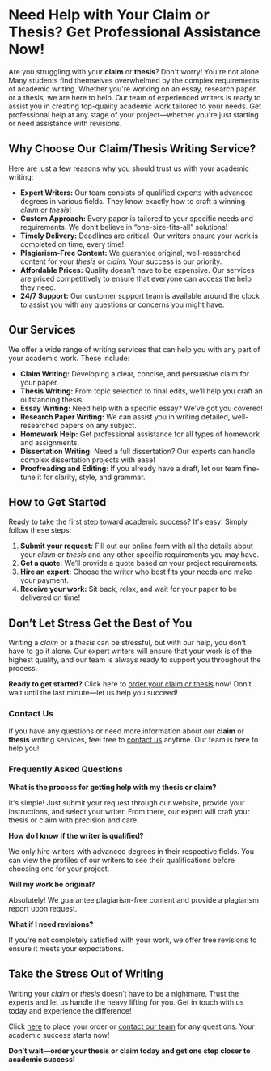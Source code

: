 # Need Help with Your Claim or Thesis? Get Professional Assistance Now!

Are you struggling with your **claim** or **thesis**? Don't worry! You're not alone. Many students find themselves overwhelmed by the complex requirements of academic writing. Whether you're working on an essay, research paper, or a thesis, we are here to help. Our team of experienced writers is ready to assist you in creating top-quality academic work tailored to your needs. Get professional help at any stage of your project—whether you're just starting or need assistance with revisions.

## Why Choose Our **Claim/Thesis** Writing Service?

Here are just a few reasons why you should trust us with your academic writing:

- **Expert Writers:** Our team consists of qualified experts with advanced degrees in various fields. They know exactly how to craft a winning _claim_ or _thesis_!
- **Custom Approach:** Every paper is tailored to your specific needs and requirements. We don’t believe in “one-size-fits-all” solutions!
- **Timely Delivery:** Deadlines are critical. Our writers ensure your work is completed on time, every time!
- **Plagiarism-Free Content:** We guarantee original, well-researched content for your _thesis_ or _claim_. Your success is our priority.
- **Affordable Prices:** Quality doesn’t have to be expensive. Our services are priced competitively to ensure that everyone can access the help they need.
- **24/7 Support:** Our customer support team is available around the clock to assist you with any questions or concerns you might have.

## Our Services

We offer a wide range of writing services that can help you with any part of your academic work. These include:

- **Claim Writing:** Developing a clear, concise, and persuasive claim for your paper.
- **Thesis Writing:** From topic selection to final edits, we’ll help you craft an outstanding thesis.
- **Essay Writing:** Need help with a specific essay? We’ve got you covered!
- **Research Paper Writing:** We can assist you in writing detailed, well-researched papers on any subject.
- **Homework Help:** Get professional assistance for all types of homework and assignments.
- **Dissertation Writing:** Need a full dissertation? Our experts can handle complex dissertation projects with ease!
- **Proofreading and Editing:** If you already have a draft, let our team fine-tune it for clarity, style, and grammar.

## How to Get Started

Ready to take the first step toward academic success? It's easy! Simply follow these steps:

1. **Submit your request:** Fill out our online form with all the details about your _claim_ or _thesis_ and any other specific requirements you may have.
2. **Get a quote:** We’ll provide a quote based on your project requirements.
3. **Hire an expert:** Choose the writer who best fits your needs and make your payment.
4. **Receive your work:** Sit back, relax, and wait for your paper to be delivered on time!

## Don’t Let Stress Get the Best of You

Writing a _claim_ or a _thesis_ can be stressful, but with our help, you don’t have to go it alone. Our expert writers will ensure that your work is of the highest quality, and our team is always ready to support you throughout the process.

**Ready to get started?** Click here to [order your claim or thesis](https://tinyurl.com/topessay?keyword=claim%2Fthesis) now! Don’t wait until the last minute—let us help you succeed!

### Contact Us

If you have any questions or need more information about our **claim** or **thesis** writing services, feel free to [contact us](https://tinyurl.com/topessay?keyword=claim%2Fthesis) anytime. Our team is here to help you!

### Frequently Asked Questions

**What is the process for getting help with my thesis or claim?**

It's simple! Just submit your request through our website, provide your instructions, and select your writer. From there, our expert will craft your thesis or claim with precision and care.

**How do I know if the writer is qualified?**

We only hire writers with advanced degrees in their respective fields. You can view the profiles of our writers to see their qualifications before choosing one for your project.

**Will my work be original?**

Absolutely! We guarantee plagiarism-free content and provide a plagiarism report upon request.

**What if I need revisions?**

If you're not completely satisfied with your work, we offer free revisions to ensure it meets your expectations.

## Take the Stress Out of Writing

Writing your _claim_ or _thesis_ doesn’t have to be a nightmare. Trust the experts and let us handle the heavy lifting for you. Get in touch with us today and experience the difference!

Click [here](https://tinyurl.com/topessay?keyword=claim%2Fthesis) to place your order or [contact our team](https://tinyurl.com/topessay?keyword=claim%2Fthesis) for any questions. Your academic success starts now!

**Don’t wait—order your thesis or claim today and get one step closer to academic success!**
